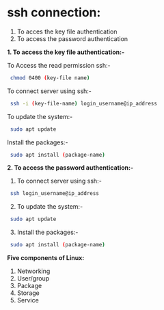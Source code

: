 # ssh connection:
1. To acces the key file  authentication
2. To access the password authentication


**1. To access the key file authentication:-**

 To Access the read permission ssh:-
```bash
 chmod 0400 (key-file name)
```

 To connect server using ssh:-
```bash
 ssh -i (key-file-name) login_username@ip_address
```

 To update the system:- 
```bash
 sudo apt update
```
 Install the packages:- 
```bash
 sudo apt install (package-name)
```
**2. To access the password authentication:-**

1. To connect server using ssh:-
```bash
 ssh login_username@ip_address
```
2. To update the system:-
```bash
 sudo apt update
```
3. Install the packages:- 
```bash
 sudo apt install (package-name)
```
**Five components of Linux:**
1. Networking
2. User/group 
3. Package
4. Storage
5. Service
